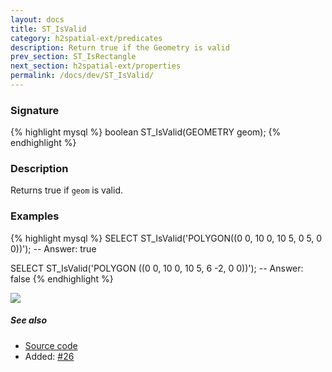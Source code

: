 ```yaml
---
layout: docs
title: ST_IsValid
category: h2spatial-ext/predicates
description: Return true if the Geometry is valid
prev_section: ST_IsRectangle
next_section: h2spatial-ext/properties
permalink: /docs/dev/ST_IsValid/
---
```


### Signature

{% highlight mysql %}
boolean ST_IsValid(GEOMETRY geom);
{% endhighlight %}

### Description

Returns true if `geom` is valid.

### Examples

{% highlight mysql %}
SELECT ST_IsValid('POLYGON((0 0, 10 0, 10 5, 0 5, 0 0))');
-- Answer:    true

SELECT ST_IsValid('POLYGON ((0 0, 10 0, 10 5, 6 -2, 0 0))');
-- Answer:    false
{% endhighlight %}

<img class="displayed" src="../ST_IsValid.png"/>

##### See also

* <a href="https://github.com/irstv/H2GIS/blob/master/h2spatial-ext/src/main/java/org/h2gis/h2spatialext/function/spatial/predicates/ST_IsValid.java" target="_blank">Source code</a>
* Added: <a href="https://github.com/irstv/H2GIS/pull/26" target="_blank">#26</a>

